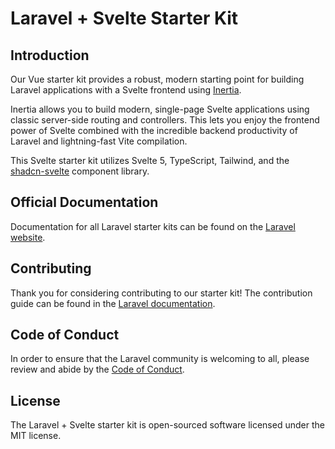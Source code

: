 # Laravel + Svelte Starter Kit

## Introduction

Our Vue starter kit provides a robust, modern starting point for building Laravel applications with a Svelte frontend using [Inertia](https://inertiajs.com).

Inertia allows you to build modern, single-page Svelte applications using classic server-side routing and controllers. This lets you enjoy the frontend power of Svelte combined with the incredible backend productivity of Laravel and lightning-fast Vite compilation.

This Svelte starter kit utilizes Svelte 5, TypeScript, Tailwind, and the [shadcn-svelte](https://next.shadcn-svelte.com) component library.

## Official Documentation

Documentation for all Laravel starter kits can be found on the [Laravel website](https://laravel.com/docs/starter-kits).

## Contributing

Thank you for considering contributing to our starter kit! The contribution guide can be found in the [Laravel documentation](https://laravel.com/docs/contributions).

## Code of Conduct

In order to ensure that the Laravel community is welcoming to all, please review and abide by the [Code of Conduct](https://laravel.com/docs/contributions#code-of-conduct).

## License

The Laravel + Svelte starter kit is open-sourced software licensed under the MIT license.
